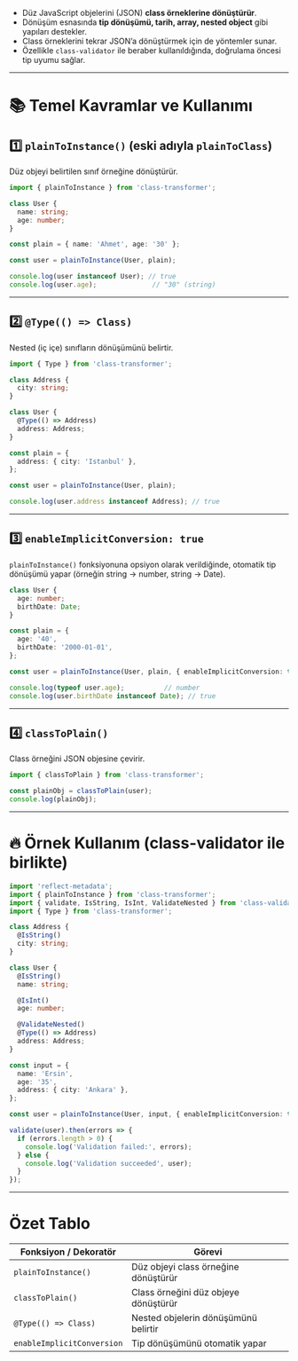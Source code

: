
- Düz JavaScript objelerini (JSON) **class örneklerine dönüştürür**.
- Dönüşüm esnasında **tip dönüşümü, tarih, array, nested object** gibi yapıları destekler.
- Class örneklerini tekrar JSON’a dönüştürmek için de yöntemler sunar.
- Özellikle `class-validator` ile beraber kullanıldığında, doğrulama öncesi tip uyumu sağlar.

---

# 📚 Temel Kavramlar ve Kullanımı

## 1️⃣ `plainToInstance()` (eski adıyla `plainToClass`)

Düz objeyi belirtilen sınıf örneğine dönüştürür.

```ts
import { plainToInstance } from 'class-transformer';

class User {
  name: string;
  age: number;
}

const plain = { name: 'Ahmet', age: '30' };

const user = plainToInstance(User, plain);

console.log(user instanceof User); // true
console.log(user.age);              // "30" (string)
```

---

## 2️⃣ `@Type(() => Class)`

Nested (iç içe) sınıfların dönüşümünü belirtir.

```ts
import { Type } from 'class-transformer';

class Address {
  city: string;
}

class User {
  @Type(() => Address)
  address: Address;
}

const plain = {
  address: { city: 'Istanbul' },
};

const user = plainToInstance(User, plain);

console.log(user.address instanceof Address); // true
```

---

## 3️⃣ `enableImplicitConversion: true`

`plainToInstance()` fonksiyonuna opsiyon olarak verildiğinde, otomatik tip dönüşümü yapar (örneğin string -> number, string -> Date).

```ts
class User {
  age: number;
  birthDate: Date;
}

const plain = {
  age: '40',
  birthDate: '2000-01-01',
};

const user = plainToInstance(User, plain, { enableImplicitConversion: true });

console.log(typeof user.age);          // number
console.log(user.birthDate instanceof Date); // true
```

---

## 4️⃣ `classToPlain()`

Class örneğini JSON objesine çevirir.

```ts
import { classToPlain } from 'class-transformer';

const plainObj = classToPlain(user);
console.log(plainObj);
```

---

# 🔥 Örnek Kullanım (class-validator ile birlikte)

```ts
import 'reflect-metadata';
import { plainToInstance } from 'class-transformer';
import { validate, IsString, IsInt, ValidateNested } from 'class-validator';
import { Type } from 'class-transformer';

class Address {
  @IsString()
  city: string;
}

class User {
  @IsString()
  name: string;

  @IsInt()
  age: number;

  @ValidateNested()
  @Type(() => Address)
  address: Address;
}

const input = {
  name: 'Ersin',
  age: '35',
  address: { city: 'Ankara' },
};

const user = plainToInstance(User, input, { enableImplicitConversion: true });

validate(user).then(errors => {
  if (errors.length > 0) {
    console.log('Validation failed:', errors);
  } else {
    console.log('Validation succeeded', user);
  }
});
```

---

# Özet Tablo

| Fonksiyon / Dekoratör      | Görevi                               |
| -------------------------- | ------------------------------------ |
| `plainToInstance()`        | Düz objeyi class örneğine dönüştürür |
| `classToPlain()`           | Class örneğini düz objeye dönüştürür |
| `@Type(() => Class)`       | Nested objelerin dönüşümünü belirtir |
| `enableImplicitConversion` | Tip dönüşümünü otomatik yapar        |

